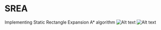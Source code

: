 # SREA
Implementing Static Rectangle Expansion A* algorithm
![Alt text]([url](https://github.com/Katherine-Deborah/SREA/blob/main/Map1.jpg)https://github.com/Katherine-Deborah/SREA/blob/main/Map1.jpg)
![Alt text]([url](https://github.com/Katherine-Deborah/SREA/blob/main/Map1.jpg)https://github.com/Katherine-Deborah/SREA/blob/main/Map2.jpg)

